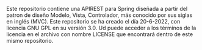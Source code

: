 Este repositorio contiene una APIREST para Spring diseñada a partir del patron de diseño Modelo, Vista, Controlador, más conocido por sus siglas en inglés (MVC).
Este repositorio se ha creado el día 20-6-2022, con licencia GNU GPL en su versión 3.0. Ud puede acceder a los términos de la licencia en el archivo con nombre LICENSE que encontrará dentro de este mismo repositorio.
